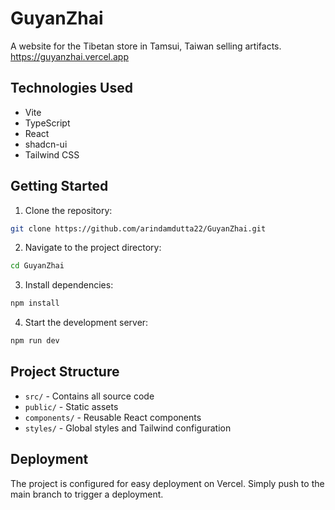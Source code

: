 # GuyanZhai

A website for the Tibetan store in Tamsui, Taiwan selling artifacts.
https://guyanzhai.vercel.app

## Technologies Used

- Vite
- TypeScript
- React
- shadcn-ui
- Tailwind CSS

## Getting Started

1. Clone the repository:
```sh
git clone https://github.com/arindamdutta22/GuyanZhai.git
```

2. Navigate to the project directory:
```sh
cd GuyanZhai
```

3. Install dependencies:
```sh
npm install
```

4. Start the development server:
```sh
npm run dev
```

## Project Structure

- `src/` - Contains all source code
- `public/` - Static assets
- `components/` - Reusable React components
- `styles/` - Global styles and Tailwind configuration

## Deployment

The project is configured for easy deployment on Vercel. Simply push to the main branch to trigger a deployment.
